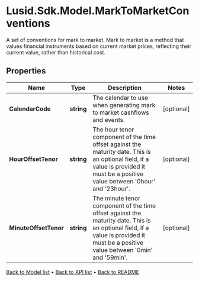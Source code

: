 # Lusid.Sdk.Model.MarkToMarketConventions
A set of conventions for mark to market. Mark to market is a method   that values financial instruments based on current market prices,   reflecting their current value, rather than historical cost.

## Properties

Name | Type | Description | Notes
------------ | ------------- | ------------- | -------------
**CalendarCode** | **string** | The calendar to use when generating mark to market cashflows and events. | [optional] 
**HourOffsetTenor** | **string** | The hour tenor component of the time offset against the maturity date.  This is an optional field, if a value is provided it must be a positive value between &#39;0hour&#39; and &#39;23hour&#39;. | [optional] 
**MinuteOffsetTenor** | **string** | The minute tenor component of the time offset against the maturity date.  This is an optional field, if a value is provided it must be a positive value between &#39;0min&#39; and &#39;59min&#39;. | [optional] 

[Back to Model list](../README.md#documentation-for-models) &#8226; [Back to API list](../README.md#documentation-for-api-endpoints) &#8226; [Back to README](../README.md)


